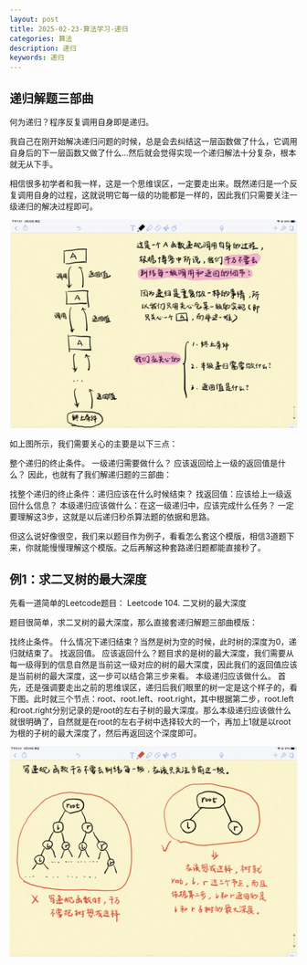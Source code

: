 ```yaml
---
layout: post
title: 2025-02-23-算法学习-递归
categories: 算法
description: 递归
keywords: 递归
---
```


## 递归解题三部曲

何为递归？程序反复调用自身即是递归。

我自己在刚开始解决递归问题的时候，总是会去纠结这一层函数做了什么，它调用自身后的下一层函数又做了什么…然后就会觉得实现一个递归解法十分复杂，根本就无从下手。

相信很多初学者和我一样，这是一个思维误区，一定要走出来。既然递归是一个反复调用自身的过程，这就说明它每一级的功能都是一样的，因此我们只需要关注一级递归的解决过程即可。

![](https://github.com/machangchang/machangchang.github.io/blob/master/images/blog/hWr1UK.png)

如上图所示，我们需要关心的主要是以下三点：

整个递归的终止条件。
一级递归需要做什么？
应该返回给上一级的返回值是什么？
因此，也就有了我们解递归题的三部曲：

找整个递归的终止条件：递归应该在什么时候结束？
找返回值：应该给上一级返回什么信息？
本级递归应该做什么：在这一级递归中，应该完成什么任务？
一定要理解这3步，这就是以后递归秒杀算法题的依据和思路。

但这么说好像很空，我们来以题目作为例子，看看怎么套这个模版，相信3道题下来，你就能慢慢理解这个模版。之后再解这种套路递归题都能直接秒了。

## 例1：求二叉树的最大深度

先看一道简单的Leetcode题目： Leetcode 104. 二叉树的最大深度

题目很简单，求二叉树的最大深度，那么直接套递归解题三部曲模版：

找终止条件。 什么情况下递归结束？当然是树为空的时候，此时树的深度为0，递归就结束了。
找返回值。 应该返回什么？题目求的是树的最大深度，我们需要从每一级得到的信息自然是当前这一级对应的树的最大深度，因此我们的返回值应该是当前树的最大深度，这一步可以结合第三步来看。
本级递归应该做什么。 首先，还是强调要走出之前的思维误区，递归后我们眼里的树一定是这个样子的，看下图。此时就三个节点：root、root.left、root.right，其中根据第二步，root.left和root.right分别记录的是root的左右子树的最大深度。那么本级递归应该做什么就很明确了，自然就是在root的左右子树中选择较大的一个，再加上1就是以root为根的子树的最大深度了，然后再返回这个深度即可。

![](https://github.com/machangchang/machangchang.github.io/blob/master/images/blog/hWr724.png)


